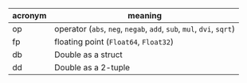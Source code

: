acronym | meaning
--------|--------
op | operator (`abs`, `neg`, `negab`, `add`, `sub`, `mul`, `dvi`, `sqrt`)
fp | floating point (`Float64`, `Float32`)
db | Double as a struct
dd | Double as a 2-tuple
